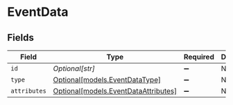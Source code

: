 # EventData


## Fields

| Field                                                                    | Type                                                                     | Required                                                                 | Description                                                              |
| ------------------------------------------------------------------------ | ------------------------------------------------------------------------ | ------------------------------------------------------------------------ | ------------------------------------------------------------------------ |
| `id`                                                                     | *Optional[str]*                                                          | :heavy_minus_sign:                                                       | N/A                                                                      |
| `type`                                                                   | [Optional[models.EventDataType]](../models/eventdatatype.md)             | :heavy_minus_sign:                                                       | N/A                                                                      |
| `attributes`                                                             | [Optional[models.EventDataAttributes]](../models/eventdataattributes.md) | :heavy_minus_sign:                                                       | N/A                                                                      |